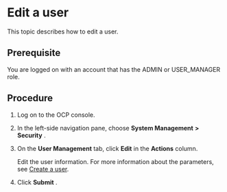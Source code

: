 Edit a user
================================

This topic describes how to edit a user.

**Prerequisite**
-------------------------------------

You are logged on with an account that has the ADMIN or USER_MANAGER role.

Procedure
------------------------------

1. Log on to the OCP console.

2. In the left-side navigation pane, choose **System Management** **\>** **Security** .

3. On the **User Management** tab, click **Edit** in the **Actions** column.

   Edit the user information. For more information about the parameters, see [Create a user](../1000.system-management-features/500.create-a-user-1.md).

4. Click **Submit** .
